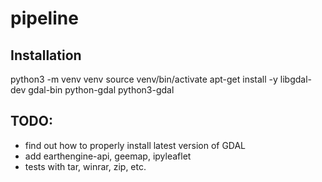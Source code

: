 # pipeline

## Installation
python3 -m venv venv
source venv/bin/activate
apt-get install -y libgdal-dev gdal-bin python-gdal python3-gdal

## TODO:
- find out how to properly install latest version of GDAL
- add earthengine-api, geemap, ipyleaflet 
- tests with tar, winrar, zip, etc.
